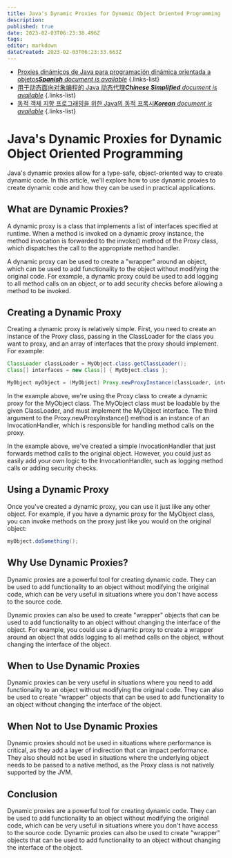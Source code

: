 ```yaml
---
title: Java's Dynamic Proxies for Dynamic Object Oriented Programming
description: 
published: true
date: 2023-02-03T06:23:38.496Z
tags: 
editor: markdown
dateCreated: 2023-02-03T06:23:33.663Z
---
```


- [Proxies dinámicos de Java para programación dinámica orientada a objetos***Spanish** document is available*](/es/Knowledge-base/Java/java-s-dynamic-proxies-for-dynamic-object-oriented-programming)
{.links-list}
- [用于动态面向对象编程的 Java 动态代理***Chinese Simplified** document is available*](/zh/Knowledge-base/Java/java-s-dynamic-proxies-for-dynamic-object-oriented-programming)
{.links-list}
- [동적 객체 지향 프로그래밍을 위한 Java의 동적 프록시***Korean** document is available*](/ko/Knowledge-base/Java/java-s-dynamic-proxies-for-dynamic-object-oriented-programming)
{.links-list}



# Java's Dynamic Proxies for Dynamic Object Oriented Programming

Java's dynamic proxies allow for a type-safe, object-oriented way to create dynamic code. In this article, we'll explore how to use dynamic proxies to create dynamic code and how they can be used in practical applications.

## What are Dynamic Proxies?

A dynamic proxy is a class that implements a list of interfaces specified at runtime. When a method is invoked on a dynamic proxy instance, the method invocation is forwarded to the invoke() method of the Proxy class, which dispatches the call to the appropriate method handler. 

A dynamic proxy can be used to create a "wrapper" around an object, which can be used to add functionality to the object without modifying the original code. For example, a dynamic proxy could be used to add logging to all method calls on an object, or to add security checks before allowing a method to be invoked.

## Creating a Dynamic Proxy

Creating a dynamic proxy is relatively simple. First, you need to create an instance of the Proxy class, passing in the ClassLoader for the class you want to proxy, and an array of interfaces that the proxy should implement. For example:

```java
ClassLoader classLoader = MyObject.class.getClassLoader();
Class[] interfaces = new Class[] { MyObject.class };

MyObject myObject = (MyObject) Proxy.newProxyInstance(classLoader, interfaces, new MyObjectInvocationHandler(myObject));
```

In the example above, we're using the Proxy class to create a dynamic proxy for the MyObject class. The MyObject class must be loadable by the given ClassLoader, and must implement the MyObject interface. The third argument to the Proxy.newProxyInstance() method is an instance of an InvocationHandler, which is responsible for handling method calls on the proxy. 

In the example above, we've created a simple InvocationHandler that just forwards method calls to the original object. However, you could just as easily add your own logic to the InvocationHandler, such as logging method calls or adding security checks.

## Using a Dynamic Proxy

Once you've created a dynamic proxy, you can use it just like any other object. For example, if you have a dynamic proxy for the MyObject class, you can invoke methods on the proxy just like you would on the original object:

```java
myObject.doSomething();
```

## Why Use Dynamic Proxies?

Dynamic proxies are a powerful tool for creating dynamic code. They can be used to add functionality to an object without modifying the original code, which can be very useful in situations where you don't have access to the source code. 

Dynamic proxies can also be used to create "wrapper" objects that can be used to add functionality to an object without changing the interface of the object. For example, you could use a dynamic proxy to create a wrapper around an object that adds logging to all method calls on the object, without changing the interface of the object. 

## When to Use Dynamic Proxies

Dynamic proxies can be very useful in situations where you need to add functionality to an object without modifying the original code. They can also be used to create "wrapper" objects that can be used to add functionality to an object without changing the interface of the object. 

## When Not to Use Dynamic Proxies

Dynamic proxies should not be used in situations where performance is critical, as they add a layer of indirection that can impact performance. They also should not be used in situations where the underlying object needs to be passed to a native method, as the Proxy class is not natively supported by the JVM. 

## Conclusion

Dynamic proxies are a powerful tool for creating dynamic code. They can be used to add functionality to an object without modifying the original code, which can be very useful in situations where you don't have access to the source code. Dynamic proxies can also be used to create "wrapper" objects that can be used to add functionality to an object without changing the interface of the object.
